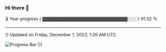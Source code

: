 ### Hi there 👋

⏳ Year progress { ▓▓▓▓▓▓▓▓▓▓▓▓▓▓▓▓▓▓▓▓▓▓▓▓▓▓▓░░░ } 91.52 %

---

⏰ Updated on Friday, December 1, 2023, 1:26 AM UTC

![Progress Bar CI](https://github.com/arthurbuhl/arthurbuhl/workflows/Progress%20Bar%20CI/badge.svg)
